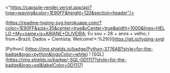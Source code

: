 <"https://capsule-render.vercel.app/api?type=waving&color=1E90FF&height=120&section=header"/> 

(https://readme-typing-svg.herokuapp.com/?color=1E90FF&size=35&center=true&vCenter=true&width=1000&lines=HELLO,+My+name+is+ARIANE+OLIVEIRA; Eu sou + 28 + anos + velho; I from+Brazil; Dados + Cientista; Welcome!+:%29)](https://git.io/typing-svg) 

 [Python] (https://img.shields.io/badge/Python-3776AB?style=for-the-badge&logo=python&logoColor=white)&nbsp;! [SQL] (https://img.shields.io/badge/-SQL-0D1117?style=for-the-badge&logo=sql&labelColor=0D1117)&nbsp;






